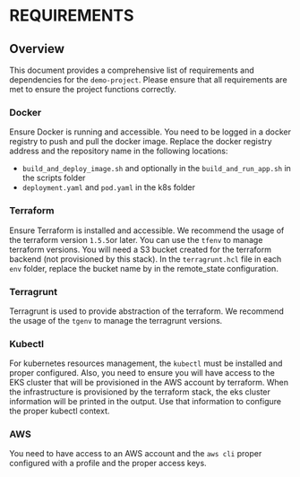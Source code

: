 # REQUIREMENTS

## Overview

This document provides a comprehensive list of requirements and dependencies for the `demo-project`. Please ensure that all requirements are met to ensure the project functions correctly.

### Docker
Ensure Docker is running and accessible.
You need to be logged in a docker registry to push and pull the docker image.
Replace the docker registry address and the repository name in the following locations: 
- `build_and_deploy_image.sh` and optionally in the `build_and_run_app.sh` in the scripts folder
- `deployment.yaml` and `pod.yaml` in the k8s folder

### Terraform
Ensure Terraform is installed and accessible. We recommend the usage of the terraform version `1.5.5`or later. You can use the `tfenv` to manage terraform versions.
You will need a S3 bucket created for the terraform backend (not provisioned by this stack).
In the `terragrunt.hcl` file in each `env` folder, replace the bucket name by in the remote_state configuration.

### Terragrunt
Terragrunt is used to provide abstraction of the terraform. We recommend the usage of the `tgenv` to manage the terragrunt versions.

### Kubectl
For kubernetes resources management, the `kubectl` must be installed and proper configured. Also, you need to ensure you will have access to the EKS cluster that will be provisioned in the AWS account by terraform.
When the infrastructure is provisioned by the terraform stack, the eks cluster information will be printed in the output. Use that information to configure the proper kubectl context.

### AWS
You need to have access to an AWS account and the `aws cli` proper configured with a profile and the proper access keys. 
